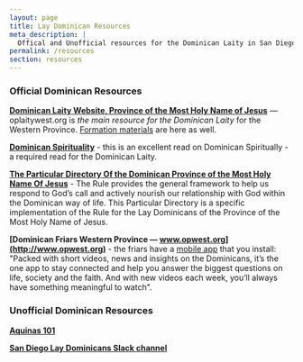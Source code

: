 ```yaml
---
layout: page
title: Lay Dominican Resources
meta_description: |
  Offical and Unofficial resources for the Dominican Laity in San Diego and in the Western Dominican Province, Province of the Most Holy Name of Jesus
permalink: /resources
section: resources
---
```

### Official Dominican Resources
**[Dominican Laity Website, Province of the Most Holy Name of Jesus](http://oplaitywest.org)** — oplaitywest.org is *the main resource for the Dominican Laity* for the Western Province. [Formation materials](http://oplaitywest.org/formation-2/) are here as well.

**[Dominican Spirituality](http://oplaitywest.org/wp-content/uploads/2018/11/dominican_spirituality.pdf)** - this is an excellent read on Dominican Spiritually - a required read for the Dominican Laity.

**[The Particular Directory Of the Dominican Province of the Most Holy Name Of Jesus](http://oplaitywest.org/wp-content/uploads/2015/06/2009_particular_directory.pdf)** - The Rule provides the general framework to help us respond to God’s call and actively nourish our relationship with God within the Dominican way of life.  This Particular Directory is a specific implementation of the Rule for the Lay Dominicans of the Province of the Most Holy Name of Jesus.

**[Dominican Friars Western Province — www.opwest.org](http://www.opwest.org)** - the friars have a [mobile app](https://www.opwest.org/app/) that you install: "Packed with short videos, news and insights on the Dominicans, it’s the one app to stay connected and help you answer the biggest questions on life, society and the faith. And with new videos each week, you’ll always have something meaningful to watch".

### Unofficial Dominican Resources
**[Aquinas 101](http://www.opwest.org)**

**[San Diego Lay Dominicans Slack channel](https://sd3op.slack.com)**


